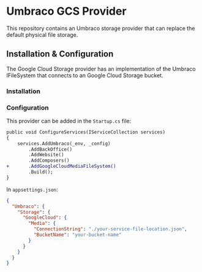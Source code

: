 # Umbraco GCS Provider
This repository contains an Umbraco storage provider that can replace the default physical file storage.

## Installation & Configuration
The Google Cloud Storage provider has an implementation of the Umbraco IFileSystem that connects to an Google Cloud Storage bucket.

### Installation

### Configuration

This provider can be added in the `Startup.cs` file:
```diff
public void ConfigureServices(IServiceCollection services)
{
    services.AddUmbraco(_env, _config)
        .AddBackOffice()
        .AddWebsite()
        .AddComposers()
+       .AddGoogleCloudMediaFileSystem() 
        .Build();
}
```

In `appsettings.json`:
```json
{
  "Umbraco": {
    "Storage": {
      "GoogleCloud": {
        "Media": {
          "ConnectionString": "./your-service-file-location.json",
          "BucketName": "your-bucket-name"
        }
      }
    }
  }
}
```